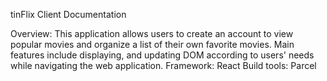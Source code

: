 tinFlix Client Documentation

Overview: This application allows users to create an account to view popular movies and organize a list of their own favorite movies.
Main features include displaying, and updating DOM according to users' needs while navigating the web application.
Framework: React
Build tools: Parcel
